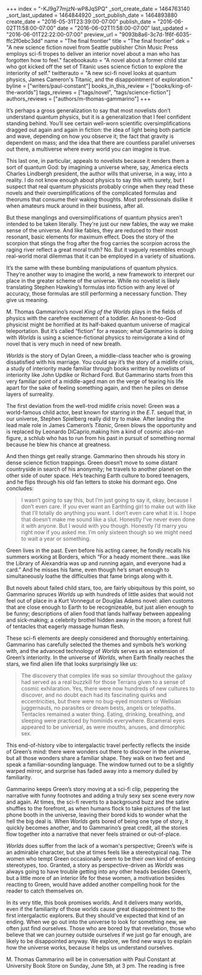 +++
index = "-KJ9g77mjzN-wP8JqSPQ"
_sort_create_date = 1464763140
_sort_last_updated = 1464844920
_sort_publish_date = 1464893880
create_date = "2016-05-31T23:39:00-07:00"
publish_date = "2016-06-02T11:58:00-07:00"
date = "2016-06-02T11:58:00-07:00"
last_updated = "2016-06-01T22:22:00-07:00"
preview_url = "9093b8a6-3c7d-1f6f-6035-ffc2f0ebc3dd"
name = "The final frontier"
title = "The final frontier"
dek = "A new science fiction novel from Seattle publisher Chin Music Press employs sci-fi tropes to deliver an interior novel about a man who has forgotten how to feel."
facebookauto = "A novel about a former child star who got kicked off the set of Titanic uses science fiction to explore the interiority of self."
twitterauto = "A new sci-fi novel looks at quantum physics, James Cameron's Titanic, and the disappointment of exploration."
byline = ["writers/paul-constant"]
books_in_this_review = ["books/king-of-the-worlds"]
tags_reviews = ["tags/novel", "tags/science-fiction"]
authors_reviews = ["authors/m-thomas-gammarino"]
+++

It’s perhaps a gross generalization to say that most novelists don’t understand quantum physics, but it is a generalization that I feel confident standing behind. You’ll see certain well-worn scientific oversimplifications dragged out again and again in fiction: the idea of light being both particle and wave, depending on how you observe it; the fact that gravity is dependent on mass; and the idea that there are countless parallel universes out there, a multiverse where every world you can imagine is true. 

This last one, in particular, appeals to novelists because it renders them a sort of quantum God: by imagining a universe where, say, America elects Charles Lindbergh president, the author wills that universe, in a way, into a reality. I do not know enough about physics to say this with surety, but I suspect that real quantum physicists probably cringe when they read these novels and their oversimplifications of the complicated formulas and theorums that consume their waking thoughts. Most professionals dislike it when amateurs muck around in their business, after all.

But these manglings and oversimplifications of quantum physics aren’t intended to be taken literally. They're just our new fables, the way we make sense of the universe. And like fables, they are reduced to their most resonant, basic elements for maximum effect. Does the story of the scorpion that stings the frog after the frog carries the scorpion across the raging river reflect a great moral truth? No. But it vaguely resembles enough real-world moral dilemmas that it can be employed in a variety of situations.  

It’s the same with these bumbling manipulations of quantum physics. They’re another way to imagine the world, a new framework to interpret our place in the greater scheme of the universe. While no novelist is likely translating Stephen Hawking’s formulas into fiction with any level of accuracy, those formulas are still performing a necessary function. They give us meaning.

M. Thomas Gammarino’s novel *King of the Worlds* plays in the fields of physics with the carefree excitement of a toddler. An honest-to-God physicist might be horrified at its half-baked quantum universe of magical teleportation. But it’s called “fiction” for a reason; what Gammarino is doing with *Worlds* is using a science-fictional physics to reinvigorate a kind of novel that is very much in need of new breath.

*Worlds* is the story of Dylan Green, a middle-class teacher who is growing dissatisfied with his marriage. You could say it’s the story of a midlife crisis, a study of interiority made familiar through books written by novelists of interiority like John Updike or Richard Ford. But Gammarino starts from this very familiar point of a middle-aged man on the verge of tearing his life apart for the sake of feeling something again, and then he piles on dense layers of surreality. 

The first deviation from the well-trod midlife crisis novel: Green was a world-famous child actor, best known for starring in the *E.T.* sequel that, in our universe, Stephen Spielberg really did try to make. After landing the lead male role in James Cameron’s *Titanic*, Green blows the opportunity and is replaced by Leonardo DiCaprio,making him a kind of cosmic also-ran figure, a schlub who has to run from his past in pursuit of something normal because he blew his chance at greatness.

And then things get really strange. Gammarino then shrouds his story in dense science fiction trappings. Green doesn’t move to some distant countryside in search of his anonymity; he travels to another planet on the other side of outer space. He’s teaching Earth culture to bored teenagers, and he flips through his old fan letters to stoke his dormant ego. One concludes:

<blockquote>I wasn’t going to say this, but I’m just going to say it, okay, because I don’t even care. If you ever want an Earthling girl to make out with like that I’ll totally do anything you want. I don’t even care what it is. I hope that doesn’t make me sound like a slut. Honestly I’ve never even done it with anyone. But I would with you though. Honestly I’d marry you right now if you asked me. I’m only sixteen though so we might need to wait a year or something.</blockquote>

Green lives in the past. Even before his acting career, he fondly recalls his summers working at Borders, which “For a heady moment there…was like the Library of Alexandria was up and running again, and everyone had a card.” And he misses his fame, even though he’s smart enough to simultaneously loathe the difficulties that fame brings along with it.

But novels about failed child stars, too, are fairly ubiquitous by this point, so Gammarino spruces *Worlds* up with hundreds of little asides that would not feel out of place in a Kurt Vonnegut or Douglas Adams novel: alien customs that are close enough to Earth to be recognizeable, but just alien enough to be funny; descriptions of alien food that lands halfway between appealing and sick-making; a celebrity brothel hidden away in the moon; a forest full of tentacles that eagerly massage human flesh.

These sci-fi elements are deeply considered and thoroughly entertaining. Gammarino has carefully selected the themes and symbols he’s working with, and the advanced technology of *Worlds* serves as an extension of Green’s interiority. In the universe of *Worlds*, when Earth finally reaches the stars, we find alien life that looks surprisingly like us:

<blockquote>The discovery that complex life was so similar throughout the galaxy had served as a real buzzkill for those Terrans given to a sense of cosmic exhilaration. Yes, there were now hundreds of new cultures to discover, and no doubt each had its fascinating quirks and eccentricities, but there were no bug-eyed monsters or Wellsian juggernauts, no parasites or dream bests, angels or telepaths. Tentacles remained a water thing. Eating, drinking, breathing, and sleeping were practiced by hominids everywhere. Bicameral eyes appeared to be universal, as were mouths, anuses, and dimorphic sex.</blockquote>

This end-of-history vibe to intergalactic travel perfectly reflects the inside of Green’s mind: there were wonders out there to discover in the universe, but all those wonders share a familiar shape. They walk on two feet and speak a familiar-sounding language. The window turned out to be a slightly warped mirror, and surprise has faded away into a memory dulled by familiarity.

Gammarino keeps Green’s story moving at a sci-fi clip, peppering the narrative with funny footnotes and adding a truly sexy sex scene every now and again. At times, the sci-fi reverts to a background buzz and the satire shuffles to the forefront, as when humans flock to take pictures of the last phone booth in the universe, leaving their bored kids to wonder what the hell the big deal is. When *Worlds* gets bored of being one type of story, it quickly becomes another, and to Gammarino’s great credit, all the stories flow together into a narrative that never feels strained or out-of-place.

*Worlds* does suffer from the lack of a woman's perspective; Green’s wife is an admirable character, but she at times feels like a stereotypical nag. The women who tempt Green occasionally seem to be their own kind of enticing stereotypes, too. Granted, a story as perspective-driven as *Worlds* was always going to have trouble getting into any other heads besides Green’s, but a little more of an interior life for these women, a motivation besides reacting to Green, would have added another compelling hook for the reader to catch themselves on.

In its very title, this book promises worlds. And it delivers many worlds, even if the familiarity of those worlds cause great disappointment to the first intergalactic explorers. But they should've expected that kind of an ending. When we go out into the universe to look for something new, we often just find ourselves. Those who are bored by that revelation, those who believe that we can journey outside ourselves if we just go far enough, are likely to be disappointed anyway. We explore, we find new ways to explain how the universe works, because it helps us understand ourselves. 

<p class="footer">M. Thomas Gammarino will be in conversation with Paul Constant at University Book Store on Sunday, June 5th, at 3 pm. The reading is free</p>
